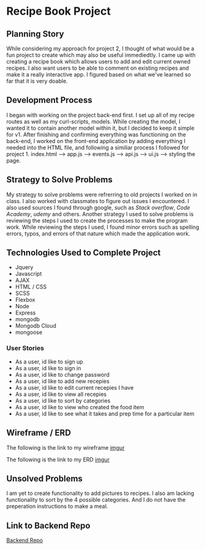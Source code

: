 # Recipe Book Project

## Planning Story
While considering my approach for project 2, I thought of what would be a fun project to create which may also be useful immediedtly. I came up with creating a recipe book which allows users to add and edit current owned recipes. I also want users to be able to comment on existing recipes and make it a really interactive app. I figured based on what we've learned so far that it is very doable.

## Development Process
I began with working on the project back-end first. I set up all of my recipe routes as well as my curl-scripts, models. While creating the model, I wanted it to contain another model within it, but I decided to keep it simple for v1. After finishing and confirming everything was functioning on the back-end, I worked on the front-end application by adding everything I needed into the HTML file, and following a similiar process I followed for project 1. index.html --> app.js --> events.js --> api.js --> ui.js --> styling the page.

## Strategy to Solve Problems
My strategy to solve problems were refrerring to old projects I worked on in class. I also worked with classmates to figure out issues I encountered. I also used sources I found through google, such as *Stack overflow*, *Code Academy*, *udemy* and others. Another strategy I used to solve problems is reviewing the steps I used to create the processes to make the program work. While reviewing the steps I used, I found minor errors such as spelling errors, typos, and errors of that nature which made the application work.

## Technologies Used to Complete Project
  * Jquery
  * Javascript
  * AJAX
  * HTML / CSS
  * SCSS
  * Flexbox
  * Node
  * Express
  * mongodb
  * Mongodb Cloud
  * mongoose

### User Stories

  * As a user, id like to sign up
  * As a user, id like to sign in
  * As a user, id like to change password
  * As a user, id like to add new recepies
  * As a user, id like to edit current recepies I have
  * As a user, id like to view all recepies
  * As a user, id like to sort by categories
  * As a user, id like to view who created the food item
  * As a user, id like to see what it takes and prep time for a particular item

## Wireframe / ERD
The following is the link to my wireframe
[imgur](https://imgur.com/D87P10W)

The following is the link to my ERD
[imgur](https://imgur.com/a/xnWc8lq)

## Unsolved Problems
I am yet to create functionality to add pictures to recipes. I also am lacking functionality to sort by the 4 possible categories. And I do not have the preperation instructions to make a meal.

## Link to Backend Repo
[Backend Repo](https://github.com/sergegg/recipe-book-project)
